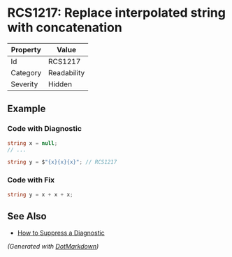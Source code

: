 # RCS1217: Replace interpolated string with concatenation

| Property | Value       |
| -------- | ----------- |
| Id       | RCS1217     |
| Category | Readability |
| Severity | Hidden      |

## Example

### Code with Diagnostic

```csharp
string x = null;
// ...

string y = $"{x}{x}{x}"; // RCS1217
```

### Code with Fix

```csharp
string y = x + x + x;
```

## See Also

* [How to Suppress a Diagnostic](../HowToConfigureAnalyzers.md#how-to-suppress-a-diagnostic)


*\(Generated with [DotMarkdown](http://github.com/JosefPihrt/DotMarkdown)\)*